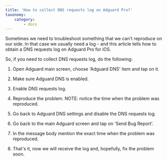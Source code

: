```yaml
---
title: 'How to collect DNS requests log on Adguard Pro?'
taxonomy:
    category:
        - docs
---
```


Sometimes we need to troubleshoot something that we can't reproduce on our side. In that case we usually need a log - and this article tells how to obtain a DNS requests log on Adguard Pro for iOS.

So, if you need to collect DNS requests log, do the following:

1. Open Adguard main screen, choose 'Adguard DNS' item and tap on it.

2. Make sure Adguard DNS is enabled.

3. Enable DNS requests log.

4. Reproduce the problem. NOTE: notice the time when the problem was reproduced.

5. Go back to Adguard DNS settings and disable the DNS requests log.

6. Go back to the main Adguard screen and tap on 'Send Bug Report'.

7. In the message body mention the exact time when the problem was reproduced.

8. That's it, now we will receive the log and, hopefully, fix the problem soon.